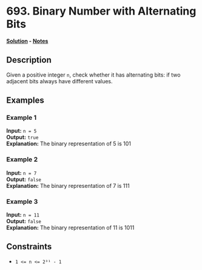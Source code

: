 # 693. Binary Number with Alternating Bits

**[Solution](./solution.c) - [Notes](./notes.md)**

## Description
Given a positive integer `n`, check whether it has alternating bits: if two adjacent bits always have different values.

## Examples

### Example 1
**Input:** `n = 5`  
**Output:** `true`  
**Explanation:** The binary representation of 5 is 101

### Example 2
**Input:** `n = 7`  
**Output:** `false`  
**Explanation:** The binary representation of 7 is 111

### Example 3
**Input:** `n = 11`  
**Output:** `false`  
**Explanation:** The binary representation of 11 is 1011

## Constraints
- `1 <= n <= 2³¹ - 1`
